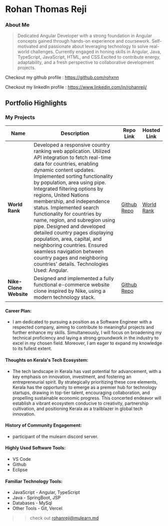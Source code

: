 # Rohan Thomas Reji

### About Me

> Dedicated Angular Developer with a strong foundation in Angular concepts gained through hands-on experience and coursework. Self-motivated 
and passionate about leveraging technology to solve real-world challenges. Currently engaged in honing skills in Angular, Java, TypeScript, 
JavaScript, HTML, and CSS.Excited to contribute energy, adaptability, and a fresh perspective to collaborative development projects.

Checkout my github profile : https://github.com/rohxnn

Checkout my linkedln profile : https://www.linkedin.com/in/rohanreji/

## Portfolio Highlights

### My Projects

| Name                | Description                                                                                      | Repo Link                                                      | Hosted Link                                               |
|---------------------|---------------------------------------------------------------------------|----------------------------------------------------------------|-----------------------------------------------------------|
| **World Rank**     | Developed a responsive country ranking web application. Utilized API integration to fetch real-time data for countries, enabling dynamic content updates. Implemented sorting functionality by population, area using pipe. Integrated filtering options by regions, United Nations membership, and independence status. Implemented search functionality for countries by name, region, and subregion using pipe. Designed and developed detailed country pages displaying population, area, capital, and neighboring countries. Ensured seamless navigation between country pages and neighboring countries' details. Technologies Used: Angular.| [Github Repo](https://github.com/rohxnn/world-rank) | [World Rank](https://world-rank-rose-five.vercel.app/world-rank) |
| **Nike-Clone Website** | Designed and implemented a fully functional e-commerce website clone inspired by Nike, using a modern technology stack. | [Github Repo](https://github.com/rohxnn/NIke-Application) |                                                           |

#### Career Plan:

- I am dedicated to pursuing a position as a Software Engineer with a respected company, aiming to contribute to meaningful projects and further enhance my skills. Simultaneously, I will focus on broadening my technical proficiency and laying a strong groundwork in the industry to excel in my chosen field. Moreover, I am eager to expand my knowledge to its fullest extent.


#### Thoughts on Kerala's Tech Ecosystem:

- The tech landscape in Kerala has vast potential for advancement, with a key emphasis on innovation, investment, and fostering an entrepreneurial spirit. By strategically prioritizing these core elements, Kerala has the opportunity to emerge as a premier hub for technology startups, drawing in top-tier talent, encouraging collaboration, and propelling sustainable economic progress. This concerted endeavor will establish a vibrant ecosystem conducive to creativity, partnership cultivation, and positioning Kerala as a trailblazer in global tech innovation.

#### History of Community Engagement:

-  participant of the mulearn discord server.

#### Highly Used Software Tools:

- VS Code
- Github
- Eclipse

#### Familiar Technology Tools:

- JavaScript - Angular, TypeScript
- Java - SpringBoot, JSP
- Databases - MySql 
- Other Tools - Git, Vercel
  
>> check out [rohanreji@mulearn.md](https://app.mulearn.org/profile/rohanreji@mulearn)

